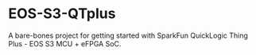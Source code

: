 # EOS-S3-QTplus
A bare-bones project for getting started with SparkFun QuickLogic Thing Plus - EOS S3 MCU + eFPGA SoC.
